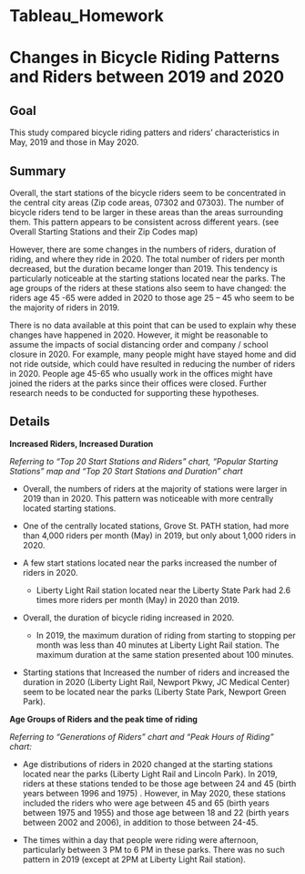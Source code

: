 # Tableau_Homework

# Changes in Bicycle Riding Patterns and Riders between 2019 and 2020

## Goal
This study compared bicycle riding patters and riders’ characteristics in May, 2019 and those in May 2020.

## Summary 

Overall, the start stations of the bicycle riders seem to be concentrated in the central city areas (Zip code areas, 07302 and 07303). The number of bicycle riders tend to be larger in these areas than the areas surrounding them. This pattern appears to be consistent across different years. (see Overall Starting Stations and their Zip Codes map)

However, there are some changes in the numbers of riders, duration of riding, and where they ride in 2020. The total number of riders per month decreased, but the duration became longer than 2019. This tendency is particularly noticeable at the starting stations located near the parks. The age groups of the riders at these stations also seem to have changed: the riders age 45 -65 were added in 2020 to those age 25 – 45 who seem to be the majority of riders in 2019.

There is no data available at this point that can be used to explain why these changes have happened in 2020. However, it might be reasonable to assume the impacts of social distancing order and company / school closure in 2020. For example, many people might have stayed home and did not ride outside, which could have resulted in reducing the number of riders in 2020. People age 45-65 who usually work in the offices might have joined the riders at the parks since their offices were closed. Further research needs to be conducted for supporting these hypotheses.

## Details

**Increased Riders, Increased Duration**

*Referring to “Top 20 Start Stations and Riders” chart, “Popular Starting Stations” map and “Top 20 Start Stations and Duration” chart*

* Overall, the numbers of riders at the majority of stations were larger in 2019 than in 2020. This pattern was noticeable with more centrally located starting stations.

* One of the centrally located stations, Grove St. PATH station, had more than 4,000 riders per month (May) in 2019, but only about 1,000 riders in 2020.

* A few start stations located near the parks increased the number of riders in 2020.

  * Liberty Light Rail station located near the Liberty State Park had 2.6 times more riders per month (May) in 2020 than 2019.

* Overall, the duration of bicycle riding increased in 2020.

  * In 2019, the maximum duration of riding from starting to stopping per month was less than 40 minutes at Liberty Light Rail station. The maximum duration at the same station presented about 100 minutes. 

* Starting stations that Increased the number of riders and increased the duration in 2020 (Liberty Light Rail, Newport Pkwy, JC Medical Center) seem to be located near the parks (Liberty State Park, Newport Green Park). 

**Age Groups of Riders and the peak time of riding**

*Referring to “Generations of Riders” chart and “Peak Hours of Riding” chart:*

* Age distributions of riders in 2020 changed at the starting stations located near the parks (Liberty Light Rail and Lincoln Park). In 2019, riders at these stations tended to be those age between 24 and 45 (birth years between 1996 and 1975) . However, in May 2020, these stations included the riders who were age between 45 and 65 (birth years between 1975 and 1955) and those age between 18 and 22 (birth years between 2002 and 2006), in addition to those between 24-45.

* The times within a day that people were riding were afternoon, particularly between 3 PM to 6 PM in these parks. There was no such pattern in 2019 (except at 2PM at Liberty Light Rail station).
